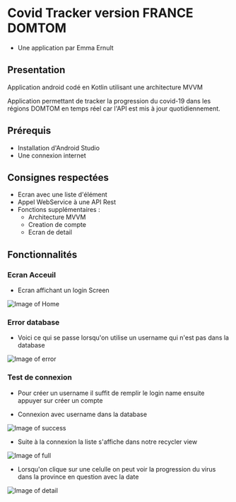 # Covid Tracker version FRANCE DOMTOM
- Une application par Emma Ernult
## Presentation
Application android codé en Kotlin utilisant une architecture MVVM

Application permettant de tracker la progression du covid-19 dans les régions DOMTOM en temps réel car l'API est mis à jour quotidiennement.

## Prérequis
- Installation d'Android Studio
- Une connexion internet

## Consignes respectées
- Ecran avec une liste d'élément
- Appel WebService à une API Rest
- Fonctions supplémentaires :
  - Architecture MVVM
  - Creation de compte
  - Ecran de detail
    
 ## Fonctionnalités
 ### Ecran Acceuil
 
  - Ecran affichant un login Screen
  
  ![Image of Home](https://github.com/EmmaErn/CovidTrackerKotlin/blob/master/HomeScreen.PNG)
  
### Error database

  - Voici ce qui se passe lorsqu'on utilise un username qui n'est pas dans la database
  
  ![Image of error](https://github.com/EmmaErn/CovidTrackerKotlin/blob/master/ErrorHome.PNG)
  
 ### Test de connexion
  - Pour créer un username il suffit de remplir le login name ensuite appuyer sur créer un compte
 
  - Connexion avec username dans la database
  
  ![Image of success](https://github.com/EmmaErn/CovidTrackerKotlin/blob/master/SuccessHome.png)
  
  - Suite à la connexion la liste s'affiche dans notre recycler view
  
  ![Image of full](https://github.com/EmmaErn/CovidTrackerKotlin/blob/master/RecyclerView.PNG)
  
  - Lorsqu'on clique sur une celulle on peut voir la progression du virus dans la province en question avec la date 
  
  ![Image of detail](https://github.com/EmmaErn/CovidTrackerKotlin/blob/master/DetailRecyclerView.PNG)


  
  
  
  
